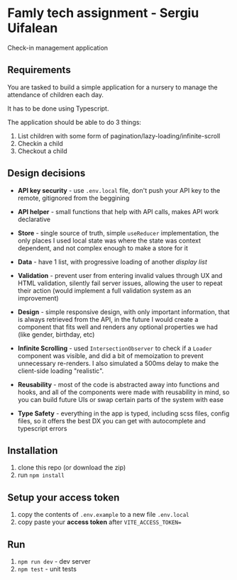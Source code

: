 # Famly tech assignment - Sergiu Uifalean
Check-in management application

## Requirements

You are tasked to build a simple application for a nursery to manage the attendance of children each day.

It has to be done using Typescript.

The application should be able to do 3 things:

1. List children with some form of pagination/lazy-loading/infinite-scroll
2. Checkin a child
3. Checkout a child

## Design decisions

-   **API key security** - use `.env.local` file, don't push your API key to the remote, gitignored from the beggining

-   **API helper** - small functions that help with API calls, makes API work declarative

-   **Store** - single source of truth, simple `useReducer` implementation, the only places I used local state was where the state was context dependent, and not complex enough to make a store for it

-   **Data** - have 1 list, with progressive loading of another _display list_

-   **Validation** - prevent user from entering invalid values through UX and HTML validation, silently fail server issues, allowing the user to repeat their action (would implement a full validation system as an improvement)

-   **Design** - simple responsive design, with only important information, that is always retrieved from the API, in the future I would create a component that fits well and renders any optional properties we had (like gender, birthday, etc)

-   **Infinite Scrolling** - used `IntersectionObserver` to check if a `Loader` component was visible, and did a bit of memoization to prevent unnecessary re-renders. I also simulated a 500ms delay to make the client-side loading "realistic".

-   **Reusability** - most of the code is abstracted away into functions and hooks, and all of the components were made with reusability in mind, so you can build future UIs or swap certain parts of the system with ease

-   **Type Safety** - everything in the app is typed, including scss files, config files, so it offers the best DX you can get with autocomplete and typescript errors

## Installation

1. clone this repo (or download the zip)
2. run `npm install`

## Setup your access token

1. copy the contents of `.env.example` to a new file `.env.local`
2. copy paste your **access token** after `VITE_ACCESS_TOKEN=`

## Run

1. `npm run dev` - dev server
2. `npm test` - unit tests
